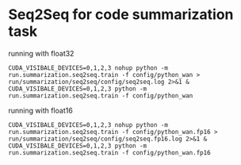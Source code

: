 # Seq2Seq for code summarization task

running with float32
```shell script
CUDA_VISIBALE_DEVICES=0,1,2,3 nohup python -m run.summarization.seq2seq.train -f config/python_wan > run/summarization/seq2seq/config/seq2seq.log 2>&1 &
CUDA_VISIBALE_DEVICES=0,1,2,3 python -m run.summarization.seq2seq.train -f config/python_wan
```
running with float16
```shell script
CUDA_VISIBALE_DEVICES=0,1,2,3 nohup python -m run.summarization.seq2seq.train -f config/python_wan.fp16 > run/summarization/seq2seq/config/seq2seq.fp16.log 2>&1 &
CUDA_VISIBALE_DEVICES=0,1,2,3 python -m run.summarization.seq2seq.train -f config/python_wan.fp16
```